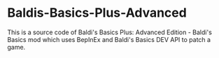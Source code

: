 # Baldis-Basics-Plus-Advanced
This is a source code of Baldi's Basics Plus: Advanced Edition - Baldi's Basics mod which uses BepInEx and Baldi's Basics DEV API to patch a game. 
